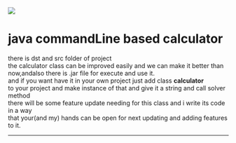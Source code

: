<img src="http://oi63.tinypic.com/w6sg39.jpg" >
<h1>java commandLine based calculator</h1>
there is dst and src folder of project<br>
the calculator class can be improved easily and we can make it better than<br>
now,andalso there is .jar file for execute and use it.<br>
and if you want have it in your own project just add class <strong>calculator</strong><br>
to your project and make instance of that and give it a string and call solver method <br>
there will be some feature update needing for this class and i write its code in a way<br>
that your(and my) hands can be open for next updating and adding features to it.
<hr>
